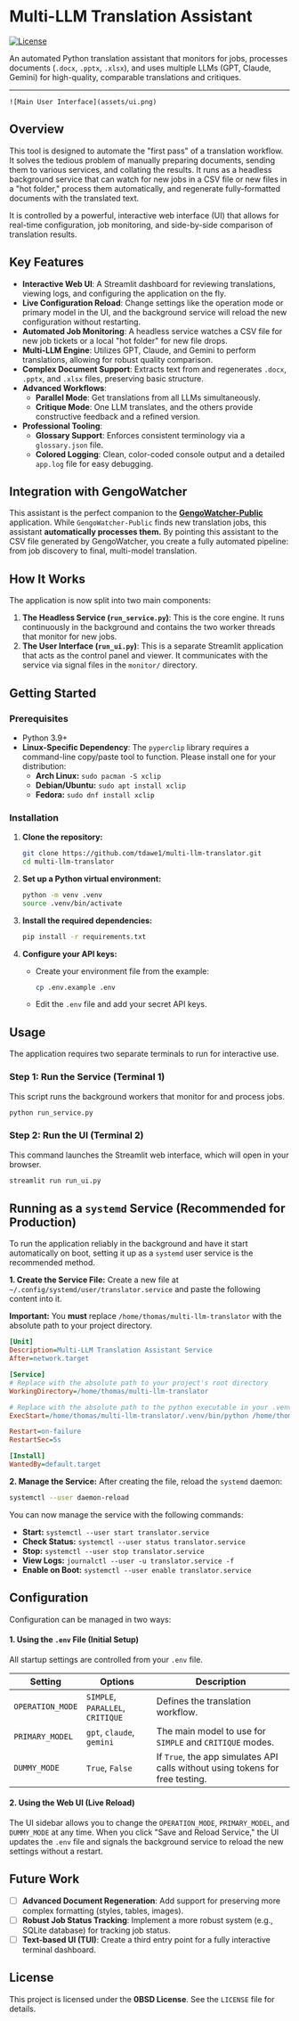 # Multi-LLM Translation Assistant

[![License](https://img.shields.io/badge/License-0BSD-blue.svg)](https://opensource.org/licenses/0BSD)

An automated Python translation assistant that monitors for jobs, processes documents (`.docx`, `.pptx`, `.xlsx`), and uses multiple LLMs (GPT, Claude, Gemini) for high-quality, comparable translations and critiques.

---

`![Main User Interface](assets/ui.png)`

## Overview

This tool is designed to automate the "first pass" of a translation workflow. It solves the tedious problem of manually preparing documents, sending them to various services, and collating the results. It runs as a headless background service that can watch for new jobs in a CSV file or new files in a "hot folder," process them automatically, and regenerate fully-formatted documents with the translated text.

It is controlled by a powerful, interactive web interface (UI) that allows for real-time configuration, job monitoring, and side-by-side comparison of translation results.

## Key Features

- **Interactive Web UI**: A Streamlit dashboard for reviewing translations, viewing logs, and configuring the application on the fly.
- **Live Configuration Reload**: Change settings like the operation mode or primary model in the UI, and the background service will reload the new configuration without restarting.
- **Automated Job Monitoring**: A headless service watches a CSV file for new job tickets or a local "hot folder" for new file drops.
- **Multi-LLM Engine**: Utilizes GPT, Claude, and Gemini to perform translations, allowing for robust quality comparison.
- **Complex Document Support**: Extracts text from and regenerates `.docx`, `.pptx`, and `.xlsx` files, preserving basic structure.
- **Advanced Workflows**:
    - **Parallel Mode**: Get translations from all LLMs simultaneously.
    - **Critique Mode**: One LLM translates, and the others provide constructive feedback and a refined version.
- **Professional Tooling**:
    - **Glossary Support**: Enforces consistent terminology via a `glossary.json` file.
    * **Colored Logging**: Clean, color-coded console output and a detailed `app.log` file for easy debugging.

## Integration with GengoWatcher

This assistant is the perfect companion to the [**GengoWatcher-Public**](https://github.com/tdawe1/GengoWatcher-Public) application. While `GengoWatcher-Public` finds new translation jobs, this assistant **automatically processes them.** By pointing this assistant to the CSV file generated by GengoWatcher, you create a fully automated pipeline: from job discovery to final, multi-model translation.

## How It Works

The application is now split into two main components:

1.  **The Headless Service (`run_service.py`)**: This is the core engine. It runs continuously in the background and contains the two worker threads that monitor for new jobs.
2.  **The User Interface (`run_ui.py`)**: This is a separate Streamlit application that acts as the control panel and viewer. It communicates with the service via signal files in the `monitor/` directory.

## Getting Started

### Prerequisites

- Python 3.9+
- **Linux-Specific Dependency**: The `pyperclip` library requires a command-line copy/paste tool to function. Please install one for your distribution:
  - **Arch Linux:** `sudo pacman -S xclip`
  - **Debian/Ubuntu:** `sudo apt install xclip`
  - **Fedora:** `sudo dnf install xclip`

### Installation

1.  **Clone the repository:**
    ```bash
    git clone https://github.com/tdawe1/multi-llm-translator.git
    cd multi-llm-translator
    ```

2.  **Set up a Python virtual environment:**
    ```bash
    python -m venv .venv
    source .venv/bin/activate
    ```

3.  **Install the required dependencies:**
    ```bash
    pip install -r requirements.txt
    ```

4.  **Configure your API keys:**
    - Create your environment file from the example:
      ```bash
      cp .env.example .env
      ```
    - Edit the `.env` file and add your secret API keys.

## Usage

The application requires two separate terminals to run for interactive use.

### Step 1: Run the Service (Terminal 1)

This script runs the background workers that monitor for and process jobs.

```bash
python run_service.py
```

### Step 2: Run the UI (Terminal 2)

This command launches the Streamlit web interface, which will open in your browser.

```bash
streamlit run run_ui.py
```

## Running as a `systemd` Service (Recommended for Production)

To run the application reliably in the background and have it start automatically on boot, setting it up as a `systemd` user service is the recommended method.

**1. Create the Service File:**
   Create a new file at `~/.config/systemd/user/translator.service` and paste the following content into it.

   **Important:** You **must** replace `/home/thomas/multi-llm-translator` with the absolute path to your project directory.

   ```ini
   [Unit]
   Description=Multi-LLM Translation Assistant Service
   After=network.target

   [Service]
   # Replace with the absolute path to your project's root directory
   WorkingDirectory=/home/thomas/multi-llm-translator

   # Replace with the absolute path to the python executable in your .venv
   ExecStart=/home/thomas/multi-llm-translator/.venv/bin/python /home/thomas/multi-llm-translator/run_service.py

   Restart=on-failure
   RestartSec=5s

   [Install]
   WantedBy=default.target
   ```

**2. Manage the Service:**
   After creating the file, reload the `systemd` daemon:
   ```bash
   systemctl --user daemon-reload
   ```

   You can now manage the service with the following commands:
   - **Start:** `systemctl --user start translator.service`
   - **Check Status:** `systemctl --user status translator.service`
   - **Stop:** `systemctl --user stop translator.service`
   - **View Logs:** `journalctl --user -u translator.service -f`
   - **Enable on Boot:** `systemctl --user enable translator.service`

## Configuration

Configuration can be managed in two ways:

#### 1. Using the `.env` File (Initial Setup)

All startup settings are controlled from your `.env` file.

| Setting                   | Options                           | Description                                                                    |
| ------------------------- | --------------------------------- | ------------------------------------------------------------------------------ |
| `OPERATION_MODE`          | `SIMPLE`, `PARALLEL`, `CRITIQUE`  | Defines the translation workflow.                                              |
| `PRIMARY_MODEL`           | `gpt`, `claude`, `gemini`         | The main model to use for `SIMPLE` and `CRITIQUE` modes.                       |
| `DUMMY_MODE`              | `True`, `False`                   | If `True`, the app simulates API calls without using tokens for free testing.  |

#### 2. Using the Web UI (Live Reload)

The UI sidebar allows you to change the `OPERATION_MODE`, `PRIMARY_MODEL`, and `DUMMY_MODE` at any time. When you click "Save and Reload Service," the UI updates the `.env` file and signals the background service to reload the new settings without a restart.

## Future Work

- [ ] **Advanced Document Regeneration**: Add support for preserving more complex formatting (styles, tables, images).
- [ ] **Robust Job Status Tracking**: Implement a more robust system (e.g., SQLite database) for tracking job status.
- [ ] **Text-based UI (TUI)**: Create a third entry point for a fully interactive terminal dashboard.

## License

This project is licensed under the **0BSD License**. See the `LICENSE` file for details.
```